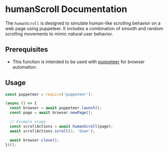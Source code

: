 # humanScroll Documentation

The `humanScroll` is designed to simulate human-like scrolling behavior on a web page using puppeteer. It includes a combination of smooth and random scrolling movements to mimic natural user behavior.

## Prerequisites

- This function is intended to be used with [puppeteer](https://github.com/puppeteer/puppeteer) for browser automation.

## Usage

```javascript
const puppeteer = require('puppeteer');

(async () => {
  const browser = await puppeteer.launch();
  const page = await browser.newPage();

  // Example usage
  const scrollActions = await humanScroll(page);
  await scrollActions.scroll(3, 'down');

  await browser.close();
})();
